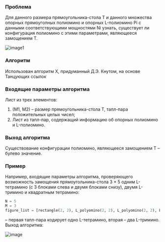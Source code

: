 ### Проблема
Для данного размера прямоугольника-стола T и данного множества
опорных прямоуголных полиомино и опорных L-полиомино Pi с данными
соответствующими мощностями Ni узнать, существует ли конфигурация полиомино с этими параметрами, являющееся замощением T.

![image1](https://upload.wikimedia.org/wikipedia/commons/thumb/2/23/Pentominos_square_8x8_016.svg/220px-Pentominos_square_8x8_016.svg.png)

### Алгоритм
Использован алгоритм X, придуманный Д.Э. Кнутом, на основе Танцующих ссылок
### Входящие параметры алгоритма
Лист из трех элементов:
1. (M1, M2) – размер прямоугольника-стола T, тапл-пара положительных
целых чисел;
2. Лист из тапл-пар, содержащий информацию об опорных полиомино и L-полиомино. 

### Выход алгоритма
Существование конфигурации полиомино, являющееся замощением T – булево значение.

### Пример
Например, входящие параметры алгоритма, проверяющего возможность замощения прямоугольника-стола 3 × 5 одним L-тетрамино (с 3 блоками слева и двумя
блоками снизу), двумя L-тримино и квадратным тетрамино:
```python
N = 5
M = 3
figure_list = [rectangle(2, 2), L_polyomino(2, 2), L_polyomino(2, 2), L_polyomino(3, 2)]
```
– первая тапл-пара кодирует одно L-тетрамино, вторая
– два L-тримино.
Выход алгоритма:

![image](https://user-images.githubusercontent.com/45330067/117901826-d9b10500-b2d4-11eb-801a-a6d0626f3f7a.png)
